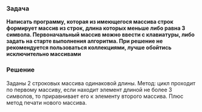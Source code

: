 ### Задача

**Написать программу, которая из имеющегося массива строк формирует массив из строк, длина которых меньше либо равна 3 символа. 
Первоначальный массив можно ввести с клавиатуры, либо задать на старте выполнения алгоритма. 
При решение не рекомендуется пользоваться коллекциями, лучше обойтись исключительно массивами**

### Решение

Заданы 2 строковых массива одинаковой длины. 
Метод: цикл проходит по первому массиву, если находит элемент длиной не более 3 символов, то приравнивает его к элементу второго массива.
Плюс метод печати нового массива.


[logo]: https://github.com/Svetlana55555/HW-1module/blob/master/%D0%A1%D1%85%D0%B5%D0%BC%D0%B0%20%D0%BA%20%D0%B7%D0%B0%D0%B4%D0%B0%D1%87%D0%B5.JPG
